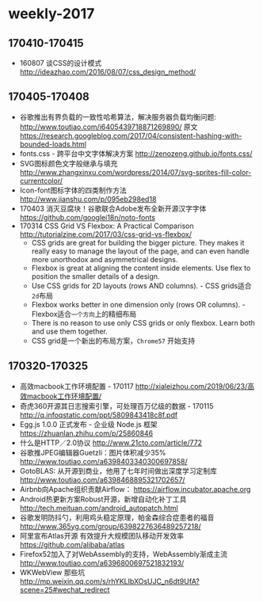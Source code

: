 # weekly-2017

## 170410-170415

* 160807 谈CSS的设计模式 <http://ideazhao.com/2016/08/07/css_design_method/>



## 170405-170408

* 谷歌推出有界负载的一致性哈希算法，解决服务器负载均衡问题: <http://www.toutiao.com/i6405439718871269890/> 原文 <https://research.googleblog.com/2017/04/consistent-hashing-with-bounded-loads.html>
* fonts.css - 跨平台中文字体解决方案 <http://zenozeng.github.io/fonts.css/>
* SVG图标颜色文字般继承与填充 <http://www.zhangxinxu.com/wordpress/2014/07/svg-sprites-fill-color-currentcolor/>
* Icon-font图标字体的四类制作方法 <http://www.jianshu.com/p/095eb298ed18>
* 170403 消灭豆腐块！谷歌联合Adobe发布全新开源汉字字体 <https://github.com/googlei18n/noto-fonts>
* 170314 CSS Grid VS Flexbox: A Practical Comparison <http://tutorialzine.com/2017/03/css-grid-vs-flexbox/>
    * CSS grids are great for building the bigger picture. They makes it really easy to manage the layout of the page, and can even handle more unorthodox and asymmetrical designs.
    * Flexbox is great at aligning the content inside elements. Use flex to position the smaller details of a design.
    * Use CSS grids for 2D layouts (rows AND columns). - CSS grids适合`2d`布局
    * Flexbox works better in one dimension only (rows OR columns). - Flexbox适合`一个方向`上的精细布局
    * There is no reason to use only CSS grids or only flexbox. Learn both and use them together.
    * CSS grid是一个新出的布局方案，`Chrome57` 开始支持


## 170320-170325

* 高效macbook工作环境配置 - 170117 <http://xialeizhou.com/2019/06/23/高效macbook工作环境配置/>
* 奇虎360开源其日志搜索引擎，可处理百万亿级的数据 - 170115 <http://q.infoqstatic.com/ppt/5809843418c8f.pdf>
* Egg.js 1.0.0 正式发布 - 企业级 Node.js 框架 <https://zhuanlan.zhihu.com/p/25860846>
* 什么是HTTP／2.0协议 <http://www.21cto.com/article/772>
* 谷歌推JPEG编辑器Guetzli：图片体积减少35% <http://www.toutiao.com/a6398403340300697858/>
* GotoBLAS: 从开源到商业，他用了七年时间做出深度学习定制库 <http://www.toutiao.com/a6398468895321702657/>
* Airbnb向Apache组织贡献Airflow： <https://airflow.incubator.apache.org> 
* Android热更新方案Robust开源，新增自动化补丁工具 <http://tech.meituan.com/android_autopatch.html>
* 谷歌发明防抖勺，利用鸡头稳定原理，帕金森综合症患者的福音 <http://www.365yg.com/group/6398227636489257218/>
* 阿里宣布Atlas开源 有效提升大规模团队移动开发效率 <https://github.com/alibaba/atlas>
* Firefox52加入了对WebAssembly的支持，WebAssembly渐成主流 <http://www.toutiao.com/a6396800697521832193/>
* WKWebView 那些坑 <http://mp.weixin.qq.com/s/rhYKLIbXOsUJC_n6dt9UfA?scene=25#wechat_redirect>
